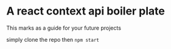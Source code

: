 # A react context api boiler plate 

This marks as a guide for your future projects

simply clone the repo then `npm start`

